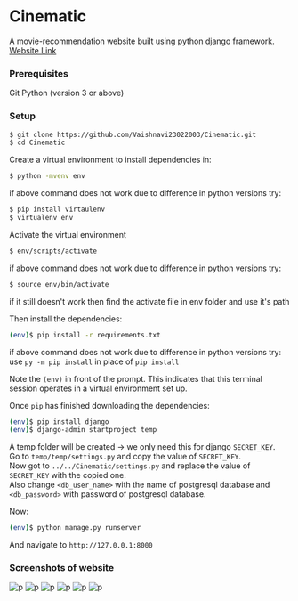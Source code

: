 # Cinematic
A movie-recommendation website built using python django framework. [Website Link](https://cinematic2022.herokuapp.com)

### Prerequisites
Git
Python (version 3 or above)

### Setup

```sh
$ git clone https://github.com/Vaishnavi23022003/Cinematic.git
$ cd Cinematic
```

Create a virtual environment to install dependencies in:

```sh
$ python -mvenv env
```
if above command does not work due to difference in python versions try:
```sh
$ pip install virtaulenv
$ virtualenv env
```

Activate the virtual environment
```sh
$ env/scripts/activate
```
if above command does not work due to difference in python versions try:
```sh
$ source env/bin/activate
```
if it still doesn't work then find the activate file in env folder and use it's path


Then install the dependencies:
```sh
(env)$ pip install -r requirements.txt
```
if above command does not work due to difference in python versions try:
use `py -m pip install` in place of  `pip install`

Note the `(env)` in front of the prompt. This indicates that this terminal
session operates in a virtual environment set up.

Once `pip` has finished downloading the dependencies:
```sh
(env)$ pip install django
(env)$ django-admin startproject temp
```

A temp folder will be created -> we only need this for django `SECRET_KEY`.<br />
Go to `temp/temp/settings.py` and copy the value of `SECRET_KEY`.<br />
Now got to `../../Cinematic/settings.py` and replace the value of `SECRET_KEY` with the copied one.<br />
Also change `<db_user_name>` with the name of postgresql database and `<db_password>` with password of postgresql database.

Now:
```sh
(env)$ python manage.py runserver
```
And navigate to `http://127.0.0.1:8000`

### Screenshots of website

![p](https://i.ibb.co/CBy0WLv/Cinematic-Firefox-Developer-Edition-28-05-2022-20-35-17.png)
![p](https://i.ibb.co/yFkbDcS/Cinematic-Firefox-Developer-Edition-28-05-2022-20-35-07.png)
![p](https://i.ibb.co/YRPPKr4/Cinematic-Firefox-Developer-Edition-28-05-2022-20-34-27.png)
![p](https://i.ibb.co/X4xqwQD/Cinematic-Firefox-Developer-Edition-28-05-2022-20-34-19.png)
![p](https://i.ibb.co/Z8cDP0Z/Cinematic-Firefox-Developer-Edition-28-05-2022-20-30-56.png)
![p](https://i.ibb.co/X5cGRC7/p.png)
